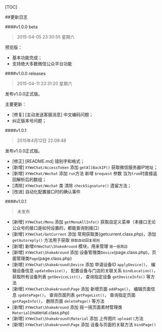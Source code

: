 [TOC]

##更新日志

####v1.0.0 beta
> 2015-04-05 23:30:55 星期六

预览版：
 - 基本功能完成；
 - 支持绝大多数微信公众平台功能

####v1.0.0 releases
> 2015-04-11 23:31:20 星期六

发布v1.0.0正式版。

主要更新：

 - [修复] [主动发送客服消息] 中文编码问题；
 - 纠正版本号问题；

####v1.0.1
>2015年4月12日 22:09:48

发布v1.0.0正式版。

 - [修正] [README.md] 错别字和格式；
 - [新增] `XYWeChat/AccessToken` 添加 `getAllBackIP()` 获取微信服务器IP地址；
 - [新增] `XYWeChat/Wechat` 添加 `run`方法 新增 `$request` 参数 当为`true`时直接返回解析后的数组；
 - [清除] `XYWeChat/Wechat` 类 清除 `checkSignature()` 遗留方法；
 - [改进] 自动化配置接口时的确认事件

####v1.0.1
>未发布

 - [新增] `XYWeChat/Menu` 添加 `getMenuAllInfo()` 获取自定义菜单（本接口无论公众号的接口是如何设置的，都能查询到接口）
 - [新增] `XYWeChat/GetCurrent` 添加 常用获取类(getcurrent.class.php)，添加 `getAutoreply()` 方法用于获取 `获取自动回复规则`
 - [新增] 新增`XYWeChat\ShakeAround` 模块，用来管理 `摇一摇周边`
 - [新增] `XYWeChat\ShakeAround` 添加 设备管理类`Device`(page.class.php)，页面管理类`Page`(page.class.php)
 - [新增] `XYWeChat\ShakeAround\Device` 添加 申请设备ID `applyDevice()`， 编辑设备信息 `updateDevice()`， 配置设备与门店的关联关系 `bindLocation()`， 获取所有设备列表 `getDeviceList()`， 查询指定设备 `getDeviceInfo()` 等方法
 - [新增] `XYWeChat\ShakeAround\Page` 添加 新增页面 `addPage()`， 编辑页面信息 `updatePage()`， 查询页面列表 `getPageList()`， 查询指定页面 `getPageInfo()`， 删除页面 `deletePage()` 等方法
 - [新增] `XYWeChat\ShakeAround` 添加 摇一摇页面素材管理类`Material`(material.class.php)
 - [新增] `XYWeChat\ShakeAround\Material` 添加 上传图片 `upload()`方法
 - [新增] `XYWeChat\ShakeAround\Page` 添加 设备与页面的关联方法 `bindPage()`